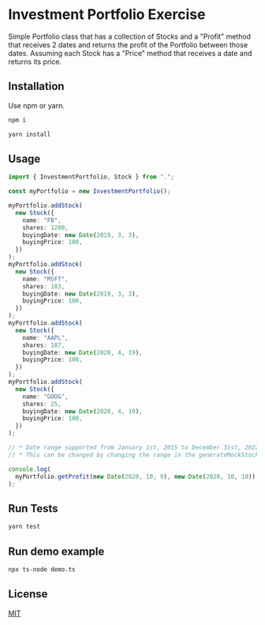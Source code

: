 # Investment Portfolio Exercise

Simple Portfolio class that has a collection of Stocks and a "Profit" method that receives 2 dates and returns the profit of the Portfolio between those dates. Assuming each Stock has a "Price" method that receives a date and returns its price.

## Installation

Use npm or yarn.

```bash
npm i
```

```bash
yarn install
```

## Usage

```typescript
import { InvestmentPortfolio, Stock } from ".";

const myPortfolio = new InvestmentPortfolio();

myPortfolio.addStock(
  new Stock({
    name: "FB",
    shares: 1200,
    buyingDate: new Date(2019, 3, 3),
    buyingPrice: 100,
  })
);
myPortfolio.addStock(
  new Stock({
    name: "MSFT",
    shares: 183,
    buyingDate: new Date(2019, 3, 3),
    buyingPrice: 100,
  })
);
myPortfolio.addStock(
  new Stock({
    name: "AAPL",
    shares: 187,
    buyingDate: new Date(2020, 4, 19),
    buyingPrice: 100,
  })
);
myPortfolio.addStock(
  new Stock({
    name: "GOOG",
    shares: 25,
    buyingDate: new Date(2020, 4, 19),
    buyingPrice: 100,
  })
);

// * Date range supported from January 1st, 2015 to December 31st, 2022
// * This can be changed by changing the range in the generateMockStockPrices function

console.log(
  myPortfolio.getProfit(new Date(2020, 10, 9), new Date(2020, 10, 10))
);
```

## Run Tests

```bash
yarn test
```

## Run demo example

```bash
npx ts-node demo.ts
```

## License

[MIT](https://choosealicense.com/licenses/mit/)
